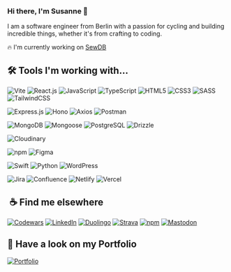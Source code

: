 ### Hi there, I'm Susanne 👋

I am a software engineer from Berlin with a passion for cycling and building incredible things, whether it's from crafting to coding.

🔥 I'm currently working on [SewDB](https://github.com/justArale/SewDB)

## 🛠 Tools I'm working with...

![Vite](https://img.shields.io/badge/Vite-informational?style=flat&logo=Vite&logoColor=white&color=black)
![React.js](https://img.shields.io/badge/React.js-informational?style=flat&logo=React&logoColor=white&color=black)
![JavaScript](https://img.shields.io/badge/JavaScript-informational?style=flat&logo=JavaScript&logoColor=white&color=black)
![TypeScript](https://img.shields.io/badge/TypeScript-informational?style=flat&logo=TypeScript&logoColor=white&color=black)
![HTML5](https://img.shields.io/badge/HTML5-informational?style=flat&logo=HTML5&logoColor=white&color=black)
![CSS3](https://img.shields.io/badge/CSS3-informational?style=flat&logo=CSS3&logoColor=white&color=black)
![SASS](https://img.shields.io/badge/SASS-informational?style=flat&logo=SASS&logoColor=white&color=black)
![TailwindCSS](https://img.shields.io/badge/TailwindCSS-informational?style=flat&logo=TailwindCSS&logoColor=white&color=black)

![Express.js](https://img.shields.io/badge/Express.js-informational?style=flat&logo=Express&logoColor=white&color=black)
![Hono](https://img.shields.io/badge/Hono-informational?style=flat&logo=Hono&logoColor=white&color=black)
![Axios](https://img.shields.io/badge/Axios-informational?style=flat&logo=Axios&logoColor=white&color=black)
![Postman](https://img.shields.io/badge/Postman-informational?style=flat&logo=Postman&logoColor=white&color=black)

![MongoDB](https://img.shields.io/badge/MongoDB-informational?style=flat&logo=MongoDB&logoColor=white&color=black)
![Mongoose](https://img.shields.io/badge/Mongoose-informational?style=flat&logo=Mongoose&logoColor=white&color=black)
![PostgreSQL](https://img.shields.io/badge/PostgreSQL-informational?style=flat&logo=PostgreSQL&logoColor=white&color=black)
![Drizzle](https://img.shields.io/badge/Drizzle-informational?style=flat&logo=Drizzle&logoColor=white&color=black)

![Cloudinary](https://img.shields.io/badge/Cloudinary-informational?style=flat&logo=Cloudinary&logoColor=white&color=black)

![npm](https://img.shields.io/badge/npm-informational?style=flat&logo=npm&logoColor=white&color=black)
![Figma](https://img.shields.io/badge/Figma-informational?style=flat&logo=Figma&logoColor=white&color=black)

![Swift](https://img.shields.io/badge/Swift-informational?style=flat&logo=Swift&logoColor=white&color=black)
![Python](https://img.shields.io/badge/Python-informational?style=flat&logo=Python&logoColor=white&color=black)
![WordPress](https://img.shields.io/badge/WordPress-informational?style=flat&logo=WordPress&logoColor=white&color=black)

![Jira](https://img.shields.io/badge/Jira-informational?style=flat&logo=Jira&logoColor=white&color=black)
![Confluence](https://img.shields.io/badge/Confluence-informational?style=flat&logo=Confluence&logoColor=white&color=black)
![Netlify](https://img.shields.io/badge/Netlify-informational?style=flat&logo=Netlify&logoColor=white&color=black)
![Vercel](https://img.shields.io/badge/Vercel-informational?style=flat&logo=Vercel&logoColor=white&color=black)

##  ☕️ Find me elsewhere

[![Codewars](https://www.codewars.com/users/justArale/badges/micro)](https://www.codewars.com/users/justArale)
[![LinkedIn](https://img.shields.io/badge/LinkedIn-informational?style=flat&logo=LinkedIn&logoColor=white&color=black)](https://www.linkedin.com/in/s-kuechler-fullstack-dev/)
[![Duolingo](https://img.shields.io/badge/Duolingo-informational?style=flat&logo=Duolingo&logoColor=white&color=black)](https://www.duolingo.com/profile/JustArale)
[![Strava](https://img.shields.io/badge/Strava-informational?style=flat&logo=Strava&logoColor=white&color=black)](https://www.strava.com/athletes/69940846)
[![npm](https://img.shields.io/badge/npm-informational?style=flat&logo=npm&logoColor=white&color=black)](https://www.npmjs.com/~just1arale)
[![Mastodon](https://img.shields.io/badge/Mastodon-informational?style=flat&logo=Mastodon&logoColor=white&color=black)](https://mastodon.social/@just1arale)

## 🔭 Have a look on my Portfolio

[![Portfolio](https://arale-portfolio.netlify.app/icons/icon.svg)](https://portfolio.arale.space)

<!--
**justArale/justArale** is a ✨ _special_ ✨ repository because its `README.md` (this file) appears on your GitHub profile.

Here are some ideas to get you started:

- 🔭 I’m currently working on ...
- 🌱 I’m currently learning ...
- 👯 I’m looking to collaborate on ...
- 🤔 I’m looking for help with ...
- 💬 Ask me about ...
- 📫 How to reach me: ...
- 😄 Pronouns: ...
- ⚡ Fun fact: ...

## 📊 GitHub Stats:

![](https://github-readme-stats.vercel.app/api?username=justArale&theme=transparent&hide_border=true&include_all_commits=false&count_private=false)
![](https://github-readme-stats.vercel.app/api/top-langs/?username=justArale&theme=transparent&hide_border=true&include_all_commits=false&count_private=false&layout=compact)
-->
